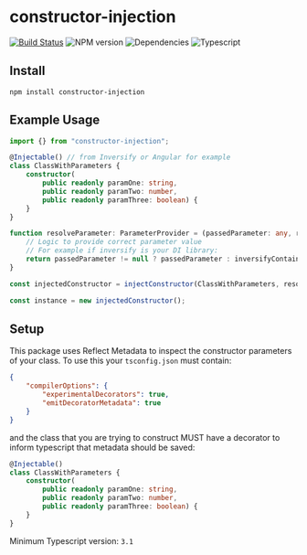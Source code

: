 # constructor-injection

[![Build Status](https://travis-ci.org/Roaders/cineworld-planner.svg?branch=master)](https://travis-ci.org/Roaders/cineworld-planner)
![NPM version](https://img.shields.io/npm/v/constructor-injection)
![Dependencies](https://img.shields.io/david/roaders/constructor-injection)
![Typescript](https://camo.githubusercontent.com/d81d2d42b56e290c0d4d74eb425e19242f4f2d3d/68747470733a2f2f696d672e736869656c64732e696f2f6e706d2f74797065732f73637275622d6a732e737667)


## Install

```
npm install constructor-injection
```

## Example Usage

```typescript
import {} from "constructor-injection";

@Injectable() // from Inversify or Angular for example
class ClassWithParameters {
    constructor(
        public readonly paramOne: string,
        public readonly paramTwo: number,
        public readonly paramThree: boolean) {
    }
}

function resolveParameter: ParameterProvider = (passedParameter: any, reflectMetadata: any){
    // Logic to provide correct parameter value
    // For example if inversify is your DI library:
    return passedParameter != null ? passedParameter : inversifyContainer.getType(reflectMetadata);
}

const injectedConstructor = injectConstructor(ClassWithParameters, resolveParameter);

const instance = new injectedConstructor();
```

## Setup

This package uses Reflect Metadata to inspect the constructor parameters of your class. To use this your `tsconfig.json` must contain:

```json
{
    "compilerOptions": {
        "experimentalDecorators": true,    
        "emitDecoratorMetadata": true      
    }
}
```

and the class that you are trying to construct MUST have a decorator to inform typescript that metadata should be saved:

```typescript
@Injectable()
class ClassWithParameters {
    constructor(
        public readonly paramOne: string,
        public readonly paramTwo: number,
        public readonly paramThree: boolean) {
    }
}
```

Minimum Typescript version: `3.1`
